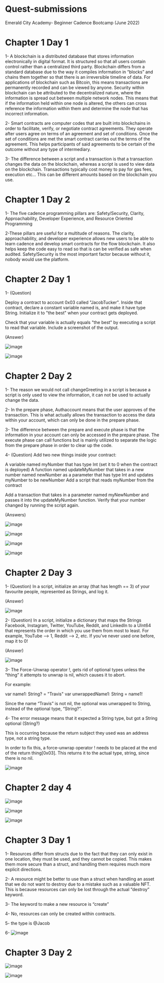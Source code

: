 # Quest-submissions
Emerald City Academy- Beginner Cadence Bootcamp (June 2022)

# Chapter 1 Day 1 

1- A blockchain is a distributed database that stores information electronically in digital format. It is structured so that all users contain control rather than a centralized third party. Blockchain differs from a standard database due to the way it compiles information in “blocks” and chains them together so that there is an irreversible timeline of data. For applications of blockchain such as Bitcoin, this means transactions are permanently recorded and can be viewed by anyone. Security within blockchain can be attributed to the decentralized nature, where the information is spread out between multiple network nodes. This means that if the information held within one node is altered, the others can cross reference the information within them and determine the node that has incorrect information. 

2- Smart contracts are computer codes that are built into blockchains in order to facilitate, verify, or negotiate contract agreements. They operate after users agree on terms of an agreement and set of conditions. Once the set of conditions are met the smart contract carries out the terms of the agreement. This helps participants of said agreements to be certain of the outcome without any type of intermediary.

3- The difference between a script and a transaction is that a transaction changes the data on the blockchain, whereas a script is used to view data on the blockchain. Transactions typically cost money to pay for gas fees, execution etc… This can be different amounts based on the blockchain you use. 

# Chapter 1 Day 2  
1- The five cadence programming pillars are: Safety/Security, Clarity, Approachability, Developer Experience, and Resource Oriented Programming

2-These pillars are useful for a multitude of reasons. The clarity, approachability, and developer experience allows new users to be able to learn cadence and develop smart contracts for the flow blockchain. It also helps keep the code easy to read so that is can be verified as safe when audited. Safety/Security is the most important factor because without it, nobody would use the platform.


# Chapter 2 Day 1

1- (Question) 

Deploy a contract to account 0x03 called "JacobTucker". Inside that contract, declare a constant variable named is, and make it have type String. Initialize it to "the best" when your contract gets deployed.

Check that your variable is actually equals "the best" by executing a script to read that variable. Include a screenshot of the output.



(Answer)

![image](https://user-images.githubusercontent.com/106039625/170081588-0f5731ad-33d0-4811-9f0d-635d92154c35.png)



![image](https://user-images.githubusercontent.com/106039625/169721017-d84d22a5-459f-464a-a0cc-2440eb682b6e.png)




# Chapter 2 Day 2

1- The reason we would not call changeGreeting in a script is because a script is only used to view the information, it can not be used to actually change the data. 

2- In the prepare phase, Authaccount means that the user approves of the transaction. This is what actually allows the transaction to access the data within your account, which can only be done in the prepare phase.

3- The difference between the prepare and execute phase is that the information in your account can only be accessed in the prepare phase. The execute phase can call functions but is mainly utilized to separate the logic from the prepare phase in order to clear up the code.

4- (Question)
Add two new things inside your contract:

A variable named myNumber that has type Int (set it to 0 when the contract is deployed)
A function named updateMyNumber that takes in a new number named newNumber as a parameter that has type Int and updates myNumber to be newNumber
Add a script that reads myNumber from the contract

Add a transaction that takes in a parameter named myNewNumber and passes it into the updateMyNumber function. Verify that your number changed by running the script again.



(Answers)

![image](https://user-images.githubusercontent.com/106039625/169858736-016d5ee0-ed6f-49aa-b813-4371346b61cb.png)


![image](https://user-images.githubusercontent.com/106039625/169858914-343f15cd-085e-4476-8865-3c70c28fc376.png)


![image](https://user-images.githubusercontent.com/106039625/169858991-f5de0241-55e4-4ed3-9b12-eeda6051389c.png)


![image](https://user-images.githubusercontent.com/106039625/169859049-3801694b-47a6-4630-8a07-a25dc995fae3.png)




# Chapter 2 Day 3

1- (Question)
In a script, initialize an array (that has length == 3) of your favourite people, represented as Strings, and log it.

(Answer)

![image](https://user-images.githubusercontent.com/106039625/170078960-83e6b048-6523-4d08-b6c4-1c6d9133da0d.png)

2- (Question) 
In a script, initialize a dictionary that maps the Strings Facebook, Instagram, Twitter, YouTube, Reddit, and LinkedIn to a UInt64 that represents the order in which you use them from most to least. For example, YouTube --> 1, Reddit --> 2, etc. If you've never used one before, map it to 0!


(Answer)

![image](https://user-images.githubusercontent.com/106039625/170079071-1bf9e569-9849-4afe-89c4-9dd93f4b4f4a.png)


3- 
The Force-Unwrap operator !, gets rid of optional types unless the “thing” it attempts to unwrap is nil, which causes it to abort.

For example:  

var name1: String? = "Travis"
var unwrappedName1: String = name1!

Since the name “Travis” is not nil, the optional was unwrapped to String, instead of the optional type, “String?”. 


4-
The error message means that it expected a String type, but got a String optional (String?)

This is occurring because the return subject they used was an address type, not a string type. 

In order to fix this, a force-unwrap operator ! needs to be placed at the end of the return thing[0x03]. This returns it to the actual type, string, since there is no nil.

![image](https://user-images.githubusercontent.com/106039625/170079419-c2716f05-e303-4e04-8445-0017ad5d8194.png)


# Chapter 2 day 4

![image](https://user-images.githubusercontent.com/106039625/172391821-11617915-1f60-4140-b311-b9b6ed5bb975.png)

![image](https://user-images.githubusercontent.com/106039625/172391973-ccf49083-7e6e-49f4-8d5e-45c03e970fc7.png)

![image](https://user-images.githubusercontent.com/106039625/172392196-27e5cbb6-4b37-4c40-af92-c666a1534454.png)




# Chapter 3 Day 1

1-
Resources differ from structs due to the fact that they can only exist in one location, they must be used, and they cannot be copied. This makes them more secure than a struct, and handling them requires much more explicit directions. 

2-
A resource might be better to use than a struct when handling an asset that we do not want to destroy due to a mistake such as a valuable NFT. This is because resources can only be lost through the actual “destroy” keyword. 

3-
The keyword to make a new resource is “create” 

4-
No, resources can only be created within contracts.  

5-
the type is @Jacob

6-
![image](https://user-images.githubusercontent.com/106039625/172456337-05d9b9b3-9771-48cb-8307-74a1843901a6.png)


# Chapter 3 Day 2


![image](https://user-images.githubusercontent.com/106039625/172717676-3ac1999e-23f8-478e-a432-d5aade96d149.png)


![image](https://user-images.githubusercontent.com/106039625/172717772-186d1c29-7bd0-4dd1-9401-88a082eae640.png)






